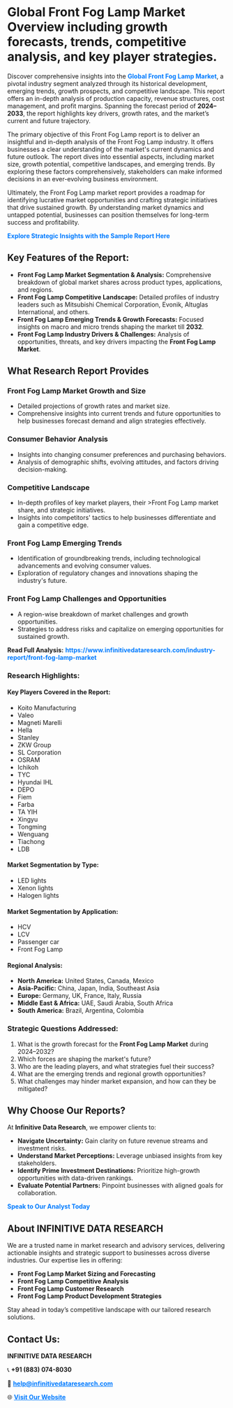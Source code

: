 <h1>Global Front Fog Lamp Market Overview including growth forecasts, trends, competitive analysis, and key player strategies.</h1>
<p>
Discover comprehensive insights into the 
<a href="https://www.infinitivedataresearch.com/industry-report/front-fog-lamp-market" rel="dofollow" style="color: #007BFF; text-decoration: none;"><strong>Global Front Fog Lamp Market</strong></a>, a pivotal industry segment analyzed through its historical development, emerging trends, growth prospects, and competitive landscape. This report offers an in-depth analysis of production capacity, revenue structures, cost management, and profit margins. Spanning the forecast period of <strong>2024–2033</strong>, the report highlights key drivers, growth rates, and the market’s current and future trajectory.
</p>
<p>
The primary objective of this Front Fog Lamp report is to deliver an insightful and in-depth analysis of the Front Fog Lamp industry. It offers businesses a clear understanding of the market's current dynamics and future outlook. The report dives into essential aspects, including market size, growth potential, competitive landscapes, and emerging trends. By exploring these factors comprehensively, stakeholders can make informed decisions in an ever-evolving business environment.
</p>
<p>
Ultimately, the Front Fog Lamp market report provides a roadmap for identifying lucrative market opportunities and crafting strategic initiatives that drive sustained growth. By understanding market dynamics and untapped potential, businesses can position themselves for long-term success and profitability.
</p>
<p>
<a href="https://www.infinitivedataresearch.com/request-sample/reportId=102159" style="color: #007BFF; text-decoration: none;"><strong>Explore Strategic Insights with the Sample Report Here</strong></a>
</p>

<h2>Key Features of the Report:</h2>
<ul>
<li><strong>Front Fog Lamp Market Segmentation & Analysis:</strong> Comprehensive breakdown of global market shares across product types, applications, and regions.</li>
<li><strong>Front Fog Lamp Competitive Landscape:</strong> Detailed profiles of industry leaders such as Mitsubishi Chemical Corporation, Evonik, Altuglas International, and others.</li>
<li><strong>Front Fog Lamp Emerging Trends & Growth Forecasts:</strong> Focused insights on macro and micro trends shaping the market till <strong>2032</strong>.</li>
<li><strong>Front Fog Lamp Industry Drivers & Challenges:</strong> Analysis of opportunities, threats, and key drivers impacting the <strong>Front Fog Lamp Market</strong>.</li>
</ul>

<h2>What Research Report Provides</h2>
<h3>Front Fog Lamp Market Growth and Size</h3>
<ul>
<li>Detailed projections of growth rates and market size.</li>
<li>Comprehensive insights into current trends and future opportunities to help businesses forecast demand and align strategies effectively.</li>
</ul>

<h3>Consumer Behavior Analysis</h3>
<ul>
<li>Insights into changing consumer preferences and purchasing behaviors.</li>
<li>Analysis of demographic shifts, evolving attitudes, and factors driving decision-making.</li>
</ul>

<h3>Competitive Landscape</h3>
<ul>
<li>In-depth profiles of key market players, their >Front Fog Lamp market share, and strategic initiatives.</li>
<li>Insights into competitors' tactics to help businesses differentiate and gain a competitive edge.</li>
</ul>

<h3>Front Fog Lamp Emerging Trends</h3>
<ul>
<li>Identification of groundbreaking trends, including technological advancements and evolving consumer values.</li>
<li>Exploration of regulatory changes and innovations shaping the industry's future.</li>
</ul>

<h3>Front Fog Lamp Challenges and Opportunities</h3>
<ul>
<li>A region-wise breakdown of market challenges and growth opportunities.</li>
<li>Strategies to address risks and capitalize on emerging opportunities for sustained growth.</li>
</ul>
<p><strong>Read Full Analysis:</strong> <a href="https://www.infinitivedataresearch.com/industry-report/front-fog-lamp-market" rel="dofollow" style="color: #007BFF; text-decoration: none;"><strong>https://www.infinitivedataresearch.com/industry-report/front-fog-lamp-market</strong></a></p>
<h3>Research Highlights:</h3>
<h4>Key Players Covered in the Report:</h4>
<ul><li>Koito Manufacturing</li><li>Valeo</li><li>Magneti Marelli</li><li>Hella</li><li>Stanley</li><li>ZKW Group</li><li>SL Corporation</li><li>OSRAM</li><li>Ichikoh</li><li>TYC</li><li>Hyundai IHL</li><li>DEPO</li><li>Fiem</li><li>Farba</li><li>TA YIH</li><li>Xingyu</li><li>Tongming</li><li>Wenguang</li><li>Tiachong</li><li>LDB</li></ul>
<h4>Market Segmentation by Type:</h4>
<ul><li>LED lights</li><li>Xenon lights</li><li>Halogen lights</li></ul>
<h4>Market Segmentation by Application:</h4>
<ul><li>HCV</li><li>LCV</li><li>Passenger car</li><li>Front Fog Lamp</li></ul>

<h4>Regional Analysis:</h4>
<ul>
<li><strong>North America:</strong> United States, Canada, Mexico</li>
<li><strong>Asia-Pacific:</strong> China, Japan, India, Southeast Asia</li>
<li><strong>Europe:</strong> Germany, UK, France, Italy, Russia</li>
<li><strong>Middle East & Africa:</strong> UAE, Saudi Arabia, South Africa</li>
<li><strong>South America:</strong> Brazil, Argentina, Colombia</li>
</ul>

<h3>Strategic Questions Addressed:</h3>
<ol>
<li>What is the growth forecast for the <strong>Front Fog Lamp Market</strong> during 2024–2032?</li>
<li>Which forces are shaping the market's future?</li>
<li>Who are the leading players, and what strategies fuel their success?</li>
<li>What are the emerging trends and regional growth opportunities?</li>
<li>What challenges may hinder market expansion, and how can they be mitigated?</li>
</ol>

<h2>Why Choose Our Reports?</h2>
<p>At <strong>Infinitive Data Research</strong>, we empower clients to:</p>
<ul>
<li><strong>Navigate Uncertainty:</strong> Gain clarity on future revenue streams and investment risks.</li>
<li><strong>Understand Market Perceptions:</strong> Leverage unbiased insights from key stakeholders.</li>
<li><strong>Identify Prime Investment Destinations:</strong> Prioritize high-growth opportunities with data-driven rankings.</li>
<li><strong>Evaluate Potential Partners:</strong> Pinpoint businesses with aligned goals for collaboration.</li>
</ul>
<p><a href="https://www.infinitivedataresearch.com/industry-report/front-fog-lamp-market" rel="dofollow" style="color: #007BFF; text-decoration: none;"><strong>Speak to Our Analyst Today</strong></a></p>

<h2>About INFINITIVE DATA RESEARCH</h2>
<p>We are a trusted name in market research and advisory services, delivering actionable insights and strategic support to businesses across diverse industries. Our expertise lies in offering:</p>
<ul>
<li><strong>Front Fog Lamp Market Sizing and Forecasting</strong></li>
<li><strong>Front Fog Lamp Competitive Analysis</strong></li>
<li><strong>Front Fog Lamp Customer Research</strong></li>
<li><strong>Front Fog Lamp Product Development Strategies</strong></li>
</ul>
<p>Stay ahead in today’s competitive landscape with our tailored research solutions.</p>

<h2>Contact Us:</h2>
<p><strong>INFINITIVE DATA RESEARCH</strong></p>
<p>📞 <strong>+91 (883) 074-8030</strong></p>
<p>📧 <strong><a href="mailto:help@infinitivedataresearch.com" style="color: #007BFF;">help@infinitivedataresearch.com</a></strong></p>
<p>🌐 <strong><a href="https://www.infinitivedataresearch.com" rel="dofollow" style="color: #007BFF;">Visit Our Website</a></strong></p>